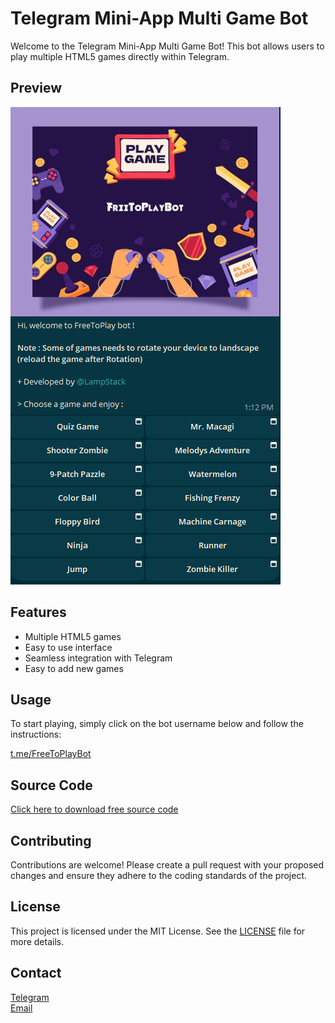 # Telegram Mini-App Multi Game Bot

Welcome to the Telegram Mini-App Multi Game Bot! This bot allows users to play multiple HTML5 games directly within Telegram.

## Preview

![Bot Preview](src/preview.png)

## Features

- Multiple HTML5 games
- Easy to use interface
- Seamless integration with Telegram
- Easy to add new games

## Usage

To start playing, simply click on the bot username below and follow the instructions:

[t.me/FreeToPlayBot](https://t.me/FreeToPlayBot)

## Source Code

[Click here to download free source code](https://t.me/osClub/87)


## Contributing

Contributions are welcome! Please create a pull request with your proposed changes and ensure they adhere to the coding standards of the project.

## License

This project is licensed under the MIT License. See the [LICENSE](LICENSE) file for more details.

## Contact

<a href="https://t.me/LampStack">Telegram</a><br>
<a href="mailto:xialop@outlook.com">Email</a>
